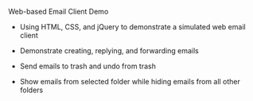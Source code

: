 Web-based Email Client Demo



- Using HTML, CSS, and jQuery to demonstrate a simulated web email client

- Demonstrate creating, replying, and forwarding emails

- Send emails to trash and undo from trash

- Show emails from selected folder while hiding emails from all other folders